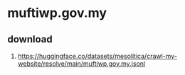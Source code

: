 # muftiwp.gov.my

## download

1. https://huggingface.co/datasets/mesolitica/crawl-my-website/resolve/main/muftiwp.gov.my.jsonl